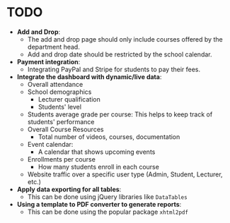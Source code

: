 # TODO

- **Add and Drop**:
  - The add and drop page should only include courses offered by the department head.
  - Add and drop date should be restricted by the school calendar.
- **Payment integration**:
  - Integrating PayPal and Stripe for students to pay their fees.
- **Integrate the dashboard with dynamic/live data**:
  - Overall attendance
  - School demographics
    - Lecturer qualification
    - Students' level
  - Students average grade per course:
    This helps to keep track of students' performance
  - Overall Course Resources
    - Total number of videos, courses, documentation
  - Event calendar:
    - A calendar that shows upcoming events
  - Enrollments per course
    - How many students enroll in each course
  - Website traffic over a specific user type (Admin, Student, Lecturer, etc.)
- **Apply data exporting for all tables**:
  - This can be done using jQuery libraries like `DataTables`
- **Using a template to PDF converter to generate reports**:
  - This can be done using the popular package `xhtml2pdf`

